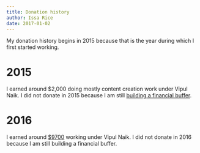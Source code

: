 ```yaml
---
title: Donation history
author: Issa Rice
date: 2017-01-02
---
```


My donation history begins in 2015 because that is the year during which I first started working.

# 2015

I earned around $2,000 doing mostly content creation work under Vipul Naik.
I did not donate in 2015 because I am still [building a financial buffer](https://www.quora.com/What-is-a-good-amount-of-financial-buffer-to-have-for-a-single-male/answer/Vipul-Naik).

# 2016

I earned around [$9700][cw] working under Vipul Naik.
I did not donate in 2016 because I am still building a financial buffer.

[cw]: https://contractwork.vipulnaik.com/worker.php?worker=Issa+Rice "“Contract work by Issa Rice for Vipul Naik”."
